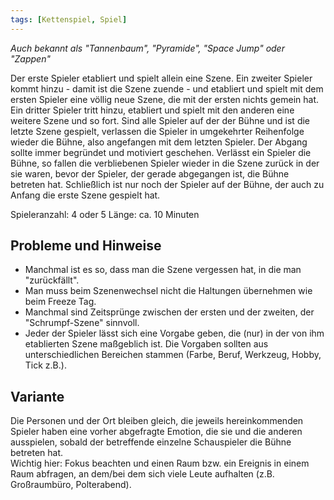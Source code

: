 ```yaml
---
tags: [Kettenspiel, Spiel]
---
```


*Auch bekannt als "Tannenbaum", "Pyramide", "Space Jump" oder "Zappen"*

Der erste Spieler etabliert und spielt allein eine Szene. Ein zweiter Spieler kommt hinzu - damit ist die Szene zuende - und etabliert und spielt mit dem ersten Spieler eine völlig neue Szene, die mit der ersten nichts gemein hat. Ein dritter Spieler tritt hinzu, etabliert und spielt mit den anderen eine weitere Szene und so fort. Sind alle Spieler auf der der Bühne und ist die letzte Szene gespielt, verlassen die Spieler in umgekehrter Reihenfolge wieder die Bühne, also angefangen mit dem letzten Spieler. Der Abgang sollte immer begründet und motiviert geschehen. Verlässt ein Spieler die Bühne, so fallen die verbliebenen Spieler wieder in die Szene zurück in der sie waren, bevor der Spieler, der gerade abgegangen ist, die Bühne betreten hat. Schließlich ist nur noch der Spieler auf der Bühne, der auch zu Anfang die erste Szene gespielt hat.

Spieleranzahl: 4 oder 5 Länge: ca. 10 Minuten

## Probleme und Hinweise

*   Manchmal ist es so, dass man die Szene vergessen hat, in die man "zurückfällt".
*   Man muss beim Szenenwechsel nicht die Haltungen übernehmen wie beim Freeze Tag.
*   Manchmal sind Zeitsprünge zwischen der ersten und der zweiten, der "Schrumpf-Szene" sinnvoll.
*   Jeder der Spieler lässt sich eine Vorgabe geben, die (nur) in der von ihm etablierten Szene maßgeblich ist. Die Vorgaben sollten aus unterschiedlichen Bereichen stammen (Farbe, Beruf, Werkzeug, Hobby, Tick z.B.).

## Variante

Die Personen und der Ort bleiben gleich, die jeweils hereinkommenden Spieler haben eine vorher abgefragte Emotion, die sie und die anderen ausspielen, sobald der betreffende einzelne Schauspieler die Bühne betreten hat.\
Wichtig hier: Fokus beachten und einen Raum bzw. ein Ereignis in einem Raum abfragen, an dem/bei dem sich viele Leute aufhalten (z.B. Großraumbüro, Polterabend).